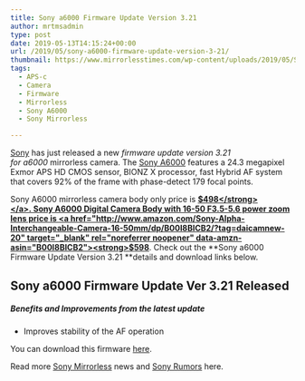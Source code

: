 ```yaml
---
title: Sony a6000 Firmware Update Version 3.21
author: mrtmsadmin
type: post
date: 2019-05-13T14:15:24+00:00
url: /2019/05/sony-a6000-firmware-update-version-3-21/
thumbnail: https://www.mirrorlesstimes.com/wp-content/uploads/2019/05/Sony-A6000-Mirrorless-Camera.jpg
tags:
  - APS-c
  - Camera
  - Firmware
  - Mirrorless
  - Sony A6000
  - Sony Mirrorless

---
```

[Sony][1] has just released a new _firmware update version 3.21 for a6000_ mirrorless camera. The [Sony A6000][2] features a 24.3 megapixel Exmor APS HD CMOS sensor, BIONZ X processor, fast Hybrid AF system that covers 92% of the frame with phase-detect 179 focal points.

Sony A6000 mirrorless camera body only price is <a href="http://www.amazon.com/Sony-Alpha-a6000-Interchangeable-Camera/dp/B00I8BICCG/?tag=mtimes-20" target="_blank" rel="noreferrer noopener" data-amzn-asin="B00I8BICCG"><strong>$498</strong></a>. Sony A6000 Digital Camera Body with 16-50 F3.5-5.6 power zoom lens price is <a href="http://www.amazon.com/Sony-Alpha-Interchangeable-Camera-16-50mm/dp/B00I8BICB2/?tag=daicamnew-20" target="_blank" rel="noreferrer noopener" data-amzn-asin="B00I8BICB2"><strong>$598</strong></a>. Check out the **Sony a6000 Firmware Update Version 3.21 **details and download links below.<!--more-->

## Sony a6000 Firmware Update Ver 3.21 Released

##### Benefits and Improvements from the latest update

  * Improves stability of the AF operation

You can download this firmware [here][3].

Read more <a href="https://www.mirrorlesstimes.com/tags/sony-mirrorless/" target="_blank" rel="noreferrer noopener">Sony Mirrorless</a> news and <a href="https://www.dailycameranews.com/tag/sony-rumors/" target="_blank" rel="noreferrer noopener">Sony Rumors</a> here.

 [1]: https://www.dailycameranews.com/category/sony/
 [2]: https://www.dailycameranews.com/2014/02/sony-a6000/
 [3]: https://www.sony.com/electronics/support/e-mount-body-ilce-6000-series/ilce-6000#downloads